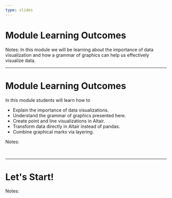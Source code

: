 ```yaml
---
type: slides
---
```


# Module Learning Outcomes

Notes: In this module we will be learning about the importance of data visualization and how a grammar of graphics can help us effectively visualize data.


---

# Module Learning Outcomes

In this module students will learn how to

- Explain the importance of data visualizations.
- Understand the grammar of graphics presented here.
- Create point and line visualizations in Altair.
- Transform data directly in Altair instead of pandas.
- Combine graphical marks via layering.

Notes: 

<br>

---

# Let's Start!

Notes:

<br>
